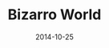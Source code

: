 ---
type: album
title: Bizarro World
date: 2014-10-25
img: /images/albums/bizarro-world.jpg
discs:
  - tracks:
    - Interlude Bizarre
    - Bizarro World
    - Rockstar
    - You're Tearing Me Down
    - Deadbeat Boy
    - Schizophonicated
    - Trip To The Moon
    - Close The Door
    - From Dusk Till Dawn
    - Save Our Souls
    - Black Rain
    - The Mistake
---